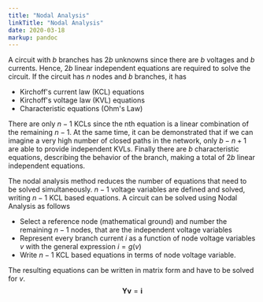 ```yaml
---
title: "Nodal Analysis"
linkTitle: "Nodal Analysis"
date: 2020-03-18
markup: pandoc
---
```


<script src="https://polyfill.io/v3/polyfill.min.js?features=es6"></script>
<script id="MathJax-script" async src="https://cdn.jsdelivr.net/npm/mathjax@3/es5/tex-mml-chtml.js"></script>

A circuit with $b$ branches has $2b$ unknowns since there are $b$ voltages and $b$ currents.
Hence, $2b$ linear independent equations are required to solve the circuit.
If the circuit has $n$ nodes and $b$ branches, it has

* Kirchoff's current law (KCL) equations
* Kirchoff's voltage law (KVL) equations
* Characteristic equations (Ohm's Law)

There are only $n-1$ KCLs since the nth equation is a linear combination of the remaining $n-1$.
At the same time, it can be demonstrated that if we can imagine a very high number of closed paths in the network, only $b-n+1$ are able to provide independent KVLs.
Finally there are $b$ characteristic equations, describing the behavior of the branch, making a total of $2b$ linear independent equations.

The nodal analysis method reduces the number of equations that need to be solved simultaneously.
$n-1$ voltage variables are defined and solved, writing $n-1$ KCL based equations.
A circuit can be solved using Nodal Analysis as follows

* Select a reference node (mathematical ground) and number the remaining $n-1$ nodes, that are the independent voltage variables
* Represent every branch current $i$ as a function of node voltage variables $v$ with the general expression $i = g(v)$
* Write $n-1$ KCL based equations in terms of node voltage variable.

The resulting equations can be written in matrix form and have to be solved for $v$.
$$\boldsymbol{Y} \boldsymbol{v} = \boldsymbol{i}$$
